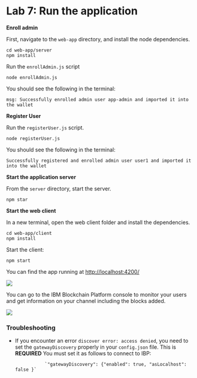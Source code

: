 # Lab 7: Run the application

**Enroll admin**

First, navigate to the `web-app` directory, and install the node dependencies.

```text
cd web-app/server
npm install
```

Run the `enrollAdmin.js` script

```
node enrollAdmin.js
```

You should see the following in the terminal:

```
msg: Successfully enrolled admin user app-admin and imported it into the wallet
```

**Register User**

Run the `registerUser.js` script.

```text
node registerUser.js
```

You should see the following in the terminal:

```text
Successfully registered and enrolled admin user user1 and imported it into the wallet
```

**Start the application server**

From the `server` directory, start the server.

```text
npm star
```

**Start the web client**

In a new terminal, open the web client folder and install the dependencies.

```text
cd web-app/client
npm install
```

Start the client:

```text
npm start
```

You can find the app running at [http://localhost:4200/](http://localhost:4200/)

![](https://github.com/IBM/fabcar-blockchain-sample/raw/master/docs/doc-gifs/application-UI.gif)

You can go to the IBM Blockchain Platform console to monitor your users and get information on your channel including the blocks added.

![](https://github.com/IBM/fabcar-blockchain-sample/raw/master/docs/doc-gifs/channel-blocks.gif)

### Troubleshooting

* If you encounter an error `discover error: access denied`, you need to set the `gatewayDiscovery` properly in your `config.json` file. This is **REQUIRED** You must set it as follows to connect to IBP:

  ```text
             `"gatewayDiscovery": {"enabled": true, "asLocalhost": false }`
  ```

